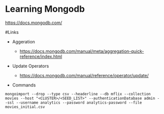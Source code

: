 # Learning Mongodb  
https://docs.mongodb.com/

#Links
* Aggeration
  * https://docs.mongodb.com/manual/meta/aggregation-quick-reference/index.html

* Update Operators 
  * https://docs.mongodb.com/manual/reference/operator/update/


* Commands

` mongoimport --drop --type csv --headerline --db mflix --collection movies --host "<CLUSTER>/<SEED_LIST>" --authenticationDatabase admin --ssl --username analytics --password analytics-password --file movies_initial.csv `


